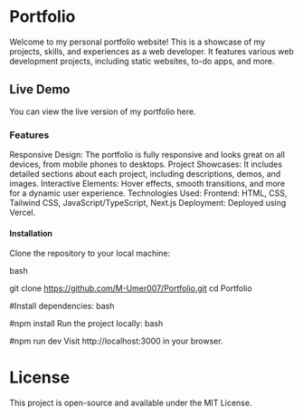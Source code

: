 # Portfolio
Welcome to my personal portfolio website! This is a showcase of my projects, skills, and experiences as a web developer. It features various web development projects, including static websites, to-do apps, and more.

## Live Demo
You can view the live version of my portfolio here.

### Features
Responsive Design: The portfolio is fully responsive and looks great on all devices, from mobile phones to desktops.
Project Showcases: It includes detailed sections about each project, including descriptions, demos, and images.
Interactive Elements: Hover effects, smooth transitions, and more for a dynamic user experience.
Technologies Used:
Frontend: HTML, CSS, Tailwind CSS, JavaScript/TypeScript, Next.js
Deployment: Deployed using Vercel.

#### Installation
Clone the repository to your local machine:

bash

git clone https://github.com/M-Umer007/Portfolio.git
cd Portfolio


#Install dependencies:
bash

#npm install
Run the project locally:
bash

#npm run dev
Visit http://localhost:3000 in your browser.


# License
This project is open-source and available under the MIT License.
